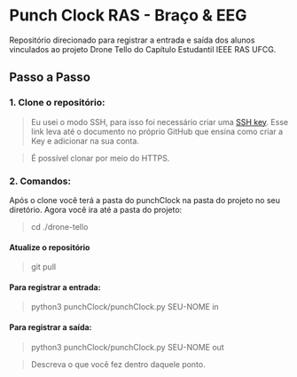# Punch Clock RAS - Braço & EEG

Repositório direcionado para registrar a entrada e saída dos alunos vinculados ao projeto Drone Tello do Capítulo Estudantil IEEE RAS UFCG. 

## Passo a Passo

### 1. Clone o repositório:
> Eu usei o modo SSH, para isso foi necessário criar uma [SSH key](https://docs.github.com/pt/authentication/connecting-to-github-with-ssh/generating-a-new-ssh-key-and-adding-it-to-the-ssh-agent). Esse link leva até o documento no próprio GitHub que ensina como criar a Key e adicionar na sua conta.

> É possível clonar por meio do HTTPS.

### 2. Comandos:

Após o clone você terá a pasta do punchClock na pasta do projeto no seu diretório. Agora você ira até a pasta do projeto: 
> cd ./drone-tello

#### Atualize o repositório
> git pull

#### Para registrar a entrada:
> python3 punchClock/punchClock.py SEU-NOME in 

#### Para registrar a saída:
> python3 punchClock/punchClock.py SEU-NOME out

> Descreva o que você fez dentro daquele ponto.

